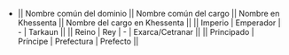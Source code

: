 - || Nombre común del dominio || Nombre común del cargo || Nombre en Khessenta || Nombre del cargo en Khessenta ||
  || Imperio | Emperador | - | Tarkaun ||
  || Reino | Rey | - | Exarca/Cetranar ||
  || Principado | Príncipe | Prefectura | Prefecto ||